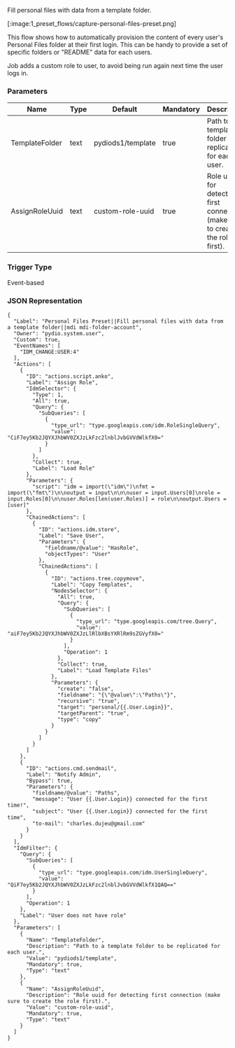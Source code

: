 
Fill personal files with data from a template folder.

[:image:1_preset_flows/capture-personal-files-preset.png]

This flow shows how to automatically provision the content of every user's Personal Files folder at their first login. This
can be handy to provide a set of specific folders or "README" data for each users.

Job adds a custom role to user, to avoid being run again next time the user logs in.

### Parameters

|Name|Type|Default|Mandatory|Description|
|----|----|-------|---------|-----------|
|TemplateFolder|text|pydiods1/template|true|Path to a template folder to be replicated for each user.|
|AssignRoleUuid|text|custom-role-uuid|true|Role uuid for detecting first connection (make sure to create the role first).|



### Trigger Type
Event-based

### JSON Representation

```
{
  "Label": "Personal Files Preset||Fill personal files with data from a template folder||mdi mdi-folder-account",
  "Owner": "pydio.system.user",
  "Custom": true,
  "EventNames": [
    "IDM_CHANGE:USER:4"
  ],
  "Actions": [
    {
      "ID": "actions.script.anko",
      "Label": "Assign Role",
      "IdmSelector": {
        "Type": 1,
        "All": true,
        "Query": {
          "SubQueries": [
            {
              "type_url": "type.googleapis.com/idm.RoleSingleQuery",
              "value": "CiF7ey5Kb2JQYXJhbWV0ZXJzLkFzc2lnblJvbGVVdWlkfX0="
            }
          ]
        },
        "Collect": true,
        "Label": "Load Role"
      },
      "Parameters": {
        "script": "idm = import(\"idm\")\nfmt = import(\"fmt\")\n\noutput = input\n\n\nuser = input.Users[0]\nrole = input.Roles[0]\n\nuser.Roles[len(user.Roles)] = role\n\noutput.Users = [user]"
      },
      "ChainedActions": [
        {
          "ID": "actions.idm.store",
          "Label": "Save User",
          "Parameters": {
            "fieldname/@value": "HasRole",
            "objectTypes": "User"
          },
          "ChainedActions": [
            {
              "ID": "actions.tree.copymove",
              "Label": "Copy Templates",
              "NodesSelector": {
                "All": true,
                "Query": {
                  "SubQueries": [
                    {
                      "type_url": "type.googleapis.com/tree.Query",
                      "value": "aiF7ey5Kb2JQYXJhbWV0ZXJzLlRlbXBsYXRlRm9sZGVyfX0="
                    }
                  ],
                  "Operation": 1
                },
                "Collect": true,
                "Label": "Load Template Files"
              },
              "Parameters": {
                "create": "false",
                "fieldname": "{\"@value\":\"Paths\"}",
                "recursive": "true",
                "target": "personal/{{.User.Login}}",
                "targetParent": "true",
                "type": "copy"
              }
            }
          ]
        }
      ]
    },
    {
      "ID": "actions.cmd.sendmail",
      "Label": "Notify Admin",
      "Bypass": true,
      "Parameters": {
        "fieldname/@value": "Paths",
        "message": "User {{.User.Login}} connected for the first time!",
        "subject": "User {{.User.Login}} connected for the first time",
        "to-mail": "charles.dujeu@gmail.com"
      }
    }
  ],
  "IdmFilter": {
    "Query": {
      "SubQueries": [
        {
          "type_url": "type.googleapis.com/idm.UserSingleQuery",
          "value": "QiF7ey5Kb2JQYXJhbWV0ZXJzLkFzc2lnblJvbGVVdWlkfX1QAQ=="
        }
      ],
      "Operation": 1
    },
    "Label": "User does not have role"
  },
  "Parameters": [
    {
      "Name": "TemplateFolder",
      "Description": "Path to a template folder to be replicated for each user.",
      "Value": "pydiods1/template",
      "Mandatory": true,
      "Type": "text"
    },
    {
      "Name": "AssignRoleUuid",
      "Description": "Role uuid for detecting first connection (make sure to create the role first).",
      "Value": "custom-role-uuid",
      "Mandatory": true,
      "Type": "text"
    }
  ]
}
```
